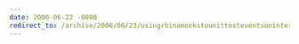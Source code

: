 ```yaml
---
date: 2006-06-22 -0800
redirect_to: /archive/2006/06/23/usingrhinomockstounittesteventsoninterfaces.aspx/
---
```

